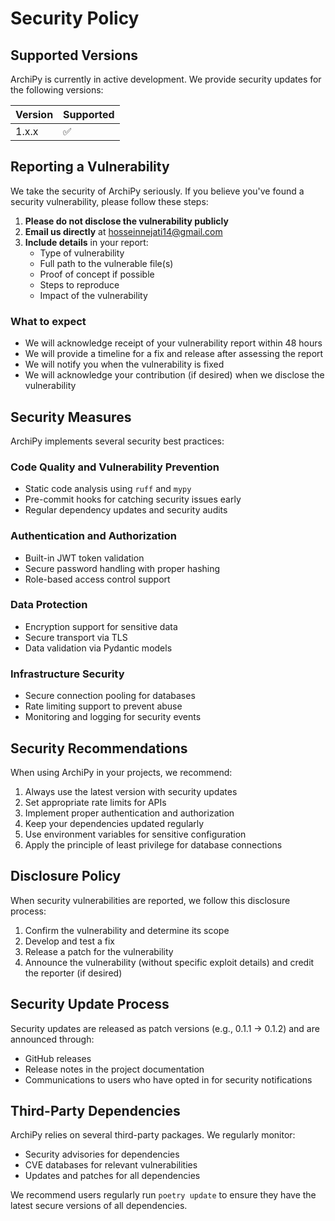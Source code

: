 # Security Policy

## Supported Versions

ArchiPy is currently in active development. We provide security updates for the following versions:

| Version | Supported          |
| ------- | ------------------ |
| 1.x.x   | :white_check_mark: |

## Reporting a Vulnerability

We take the security of ArchiPy seriously. If you believe you've found a security vulnerability, please follow these steps:

1. **Please do not disclose the vulnerability publicly**
2. **Email us directly** at [hosseinnejati14@gmail.com](mailto:hosseinnejati14@gmail.com)
3. **Include details** in your report:
   - Type of vulnerability
   - Full path to the vulnerable file(s)
   - Proof of concept if possible
   - Steps to reproduce
   - Impact of the vulnerability

### What to expect
- We will acknowledge receipt of your vulnerability report within 48 hours
- We will provide a timeline for a fix and release after assessing the report
- We will notify you when the vulnerability is fixed
- We will acknowledge your contribution (if desired) when we disclose the vulnerability

## Security Measures

ArchiPy implements several security best practices:

### Code Quality and Vulnerability Prevention
- Static code analysis using `ruff` and `mypy`
- Pre-commit hooks for catching security issues early
- Regular dependency updates and security audits

### Authentication and Authorization
- Built-in JWT token validation
- Secure password handling with proper hashing
- Role-based access control support

### Data Protection
- Encryption support for sensitive data
- Secure transport via TLS
- Data validation via Pydantic models

### Infrastructure Security
- Secure connection pooling for databases
- Rate limiting support to prevent abuse
- Monitoring and logging for security events

## Security Recommendations

When using ArchiPy in your projects, we recommend:

1. Always use the latest version with security updates
2. Set appropriate rate limits for APIs
3. Implement proper authentication and authorization
4. Keep your dependencies updated regularly
5. Use environment variables for sensitive configuration
6. Apply the principle of least privilege for database connections

## Disclosure Policy

When security vulnerabilities are reported, we follow this disclosure process:

1. Confirm the vulnerability and determine its scope
2. Develop and test a fix
3. Release a patch for the vulnerability
4. Announce the vulnerability (without specific exploit details) and credit the reporter (if desired)

## Security Update Process

Security updates are released as patch versions (e.g., 0.1.1 → 0.1.2) and are announced through:

- GitHub releases
- Release notes in the project documentation
- Communications to users who have opted in for security notifications

## Third-Party Dependencies

ArchiPy relies on several third-party packages. We regularly monitor:

- Security advisories for dependencies
- CVE databases for relevant vulnerabilities
- Updates and patches for all dependencies

We recommend users regularly run `poetry update` to ensure they have the latest secure versions of all dependencies.
